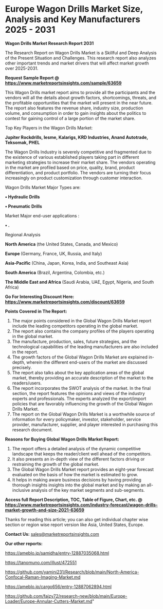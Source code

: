 # Europe Wagon Drills Market Size, Analysis and Key Manufacturers 2025 - 2031

<strong>Wagon Drills Market Research Report 2031</strong>

The Research Report on Wagon Drills Market is a Skillful and Deep Analysis of the Present Situation and Challenges. This research report also analyzes other important trends and market drivers that will affect market growth over 2025-2031.

<strong>Request Sample Report @ <a href=https://www.marketreportsinsights.com/sample/63659>https://www.marketreportsinsights.com/sample/63659</a></strong>

This Wagon Drills market report aims to provide all the participants and the vendors will all the details about growth factors, shortcomings, threats, and the profitable opportunities that the market will present in the near future. The report also features the revenue share, industry size, production volume, and consumption in order to gain insights about the politics to contest for gaining control of a large portion of the market share.

Top Key Players in the Wagon Drills Market:

<strong>Jupiter Rockdrills, Iesme, Kalarigs, KRD Industries, Anand Autotrade, Teksomak, PHEL</strong>

The Wagon Drills Industry is severely competitive and fragmented due to the existence of various established players taking part in different marketing strategies to increase their market share. The vendors operating in the market are profiled based on price, quality, brand, product differentiation, and product portfolio. The vendors are turning their focus increasingly on product customization through customer interaction.

Wagon Drills Market Major Types are:

<strong>• Hydraulic Drills

• Pneumatic Drills</strong>

Market Major end-user applications :

<strong>• .</strong>

Regional Analysis

</u><strong><b>North America</b></strong> (the United States, Canada, and Mexico)

<strong><b>Europe </b></strong>(Germany, France, UK, Russia, and Italy)

<strong><b>Asia-Pacific</b></strong> (China, Japan, Korea, India, and Southeast Asia)

<strong><b>South America</b></strong> (Brazil, Argentina, Colombia, etc.)

<strong><b>The Middle East and Africa</b></strong> (Saudi Arabia, UAE, Egypt, Nigeria, and South Africa)

<strong>Go For Interesting Discount Here: <a href=https://www.marketreportsinsights.com/discount/63659>https://www.marketreportsinsights.com/discount/63659</a></strong>

<strong>Points Covered in The Report:</strong>
<ol>
  <li>The major points considered in the Global Wagon Drills Market report include the leading competitors operating in the global market.</li>
  <li>The report also contains the company profiles of the players operating in the global market.</li>
  <li>The manufacture, production, sales, future strategies, and the technological capabilities of the leading manufacturers are also included in the report.</li>
  <li>The growth factors of the Global Wagon Drills Market are explained in-depth, wherein the different end-users of the market are discussed precisely.</li>
  <li>The report also talks about the key application areas of the global market, thereby providing an accurate description of the market to the readers/users.</li>
  <li>The report incorporates the SWOT analysis of the market. In the final section, the report features the opinions and views of the industry experts and professionals. The experts analyzed the export/import policies that are favorably influencing the growth of the Global Wagon Drills Market.</li>
  <li>The report on the Global Wagon Drills Market is a worthwhile source of information for every policymaker, investor, stakeholder, service provider, manufacturer, supplier, and player interested in purchasing this research document.</li>
</ol>
<strong>Reasons for Buying Global Wagon Drills Market Report:</strong>

<ol>
  <li>The report offers a detailed analysis of the dynamic competitive landscape that keeps the reader/client well ahead of the competitors.</li>
  <li>It also presents an in-depth view of the different factors driving or restraining the growth of the global market.</li>
  <li>The Global Wagon Drills Market report provides an eight-year forecast evaluated on the basis of how the market is estimated to grow.</li>
  <li>It helps in making aware business decisions by having providing thorough insights insights into the global market and by making an all-inclusive analysis of the key market segments and sub-segments.</li>
</ol>
<strong>Access full Report Description, TOC, Table of Figure, Chart, etc. @ <a href=https://www.marketreportsinsights.com/industry-forecast/wagon-drills-market-growth-and-size-2021-63659>https://www.marketreportsinsights.com/industry-forecast/wagon-drills-market-growth-and-size-2021-63659</a></strong>


Thanks for reading this article; you can also get individual chapter wise section or region wise report version like Asia, United States, Europe.

<strong>Contact Us:</strong>
sales@marketreportsinsights.com

<strong>Our other reports:</strong>

<a href=https://ameblo.jp/samidha/entry-12887035068.html>https://ameblo.jp/samidha/entry-12887035068.html</a>

<a href=https://tanomuno.com/illust/472551>https://tanomuno.com/illust/472551</a>

<a href=https://github.com/yamini231/Research/blob/main/North-America-Confocal-Raman-Imaging-Market.md>https://github.com/yamini231/Research/blob/main/North-America-Confocal-Raman-Imaging-Market.md</a>

<a href=https://ameblo.jp/cargo656/entry-12887062894.html>https://ameblo.jp/cargo656/entry-12887062894.html</a>

<a href=https://github.com/faizy72/research-new/blob/main/Europe-Loader/Europe-Annular-Cutters-Market.md>https://github.com/faizy72/research-new/blob/main/Europe-Loader/Europe-Annular-Cutters-Market.md</a>"
